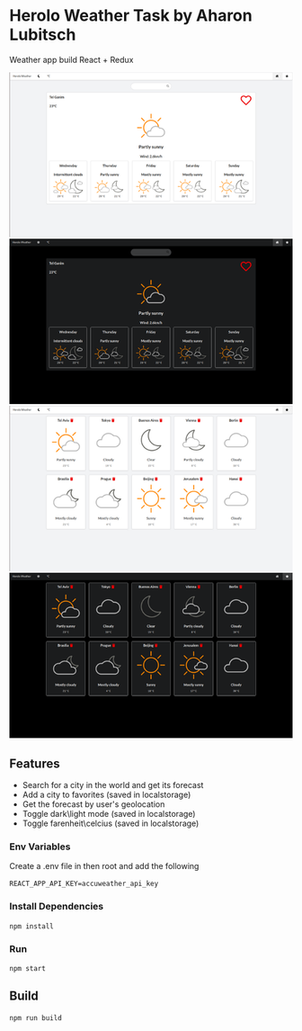 # Herolo Weather Task by Aharon Lubitsch

Weather app build React + Redux

![Home Light](home-light.png)
![Favorites Light](home-dark.png)
![Favorites Light](favorites-light.png)
![Favorites Dark](favorites-dark.png)

## Features

- Search for a city in the world and get its forecast
- Add a city to favorites (saved in localstorage)
- Get the forecast by user's geolocation
- Toggle dark\light mode (saved in localstorage)
- Toggle farenheit\celcius (saved in localstorage)

### Env Variables

Create a .env file in then root and add the following

```
REACT_APP_API_KEY=accuweather_api_key
```

### Install Dependencies

```
npm install
```

### Run

```
npm start
```

## Build

```
npm run build
```
